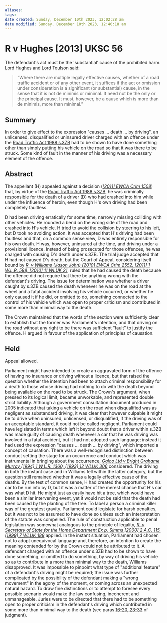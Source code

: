 ```yaml
---
aliases: 
tags: 
date created: Sunday, December 10th 2023, 12:02:28 am
date modified: Sunday, December 10th 2023, 12:40:18 am
---
```


# R v Hughes [2013] UKSC 56

The defendant's act must be the 'substantial' cause of the prohibited harm. Lord Hughes and Lord Toulson said:

> “Where there are multiple legally effective causes, whether of a road traffic accident or of any other event, it suffices if the act or omission under consideration is a significant (or substantial) cause, in the sense that it is not de minimis or minimal. It need not be the only or the principal cause. It must, however, be a cause which is more than de minimis, more than minimal.”

## Summary

In order to give effect to the expression "causes … death … by driving", an unlicensed, disqualified or uninsured driver charged with an offence under the [Road Traffic Act 1988 s.3ZB](https://uk.westlaw.com/Document/I610AF6307D2211DB9833E1CC4921FF0C/View/FullText.html?originationContext=document&transitionType=DocumentItem&ppcid=8b2e3ce2791344109bc88e6849128dad&contextData=(sc.Search)) had to be shown to have done something other than simply putting his vehicle on the road so that it was there to be struck. Some kind of fault in the manner of his driving was a necessary element of the offence.

## Abstract

The appellant (H) appealed against a decision (_[[2011] EWCA Crim 1508](https://uk.westlaw.com/Document/I30DBAEE09D2111E09B45D883AEA2A88A/View/FullText.html?originationContext=document&transitionType=DocumentItem&ppcid=8b2e3ce2791344109bc88e6849128dad&contextData=(sc.Search))_) that, by virtue of the [Road Traffic Act 1988 s.3ZB](https://uk.westlaw.com/Document/I610AF6307D2211DB9833E1CC4921FF0C/View/FullText.html?originationContext=document&transitionType=DocumentItem&ppcid=8b2e3ce2791344109bc88e6849128dad&contextData=(sc.Search)), he was criminally responsible for the death of a driver (D) who had crashed into him while under the influence of heroin, even though H's own driving had been completely faultless.

D had been driving erratically for some time, narrowly missing colliding with other vehicles. He rounded a bend on the wrong side of the road and crashed into H's vehicle. H tried to avoid the collision by steering to his left, but D took no avoiding action. It was accepted that H's driving had been faultless and that, on a common sense view, D was entirely responsible for his own death. H was, however, uninsured at the time, and driving under a provisional licence. Instead of being prosecuted for those offences, he was charged with causing D's death under s.3ZB. The trial judge accepted that H had not caused D's death, but the Court of Appeal, considering itself bound by _[R. v Williams (Jason John) [2010] EWCA Crim 2552, [2011] 1 W.L.R. 588, [2010] 11 WLUK 21](https://uk.westlaw.com/Document/IAE4A0D50E6D711DF8E96A9E358B8E515/View/FullText.html?originationContext=document&transitionType=DocumentItem&ppcid=8b2e3ce2791344109bc88e6849128dad&contextData=(sc.Search))_, ruled that he had caused the death because the offence did not require that there be anything wrong with the defendant's driving. The issue for determination was whether a driver caught by s.3ZB caused the death whenever he was on the road at the wheel and a fatal accident involving his vehicle occurred, or whether he only caused it if he did, or omitted to do, something connected to the control of his vehicle which was open to proper criticism and contributed in some more than minimal way to the death.

The Crown maintained that the words of the section were sufficiently clear to establish that the former was Parliament's intention, and that driving on the road without any right to be there was sufficient “fault” to justify the offence. H argued in favour of the application of principles of causation.

## Held

Appeal allowed.

Parliament might have intended to create an aggravated form of the offence of having no insurance or driving without a licence, but that raised the question whether the intention had been to attach criminal responsibility for a death to those whose driving had nothing to do with the death beyond being available on the road to be struck. The Crown's argument, when pressed to its logical limit, became unworkable, and represented double strict liability. Although a government consultation document produced in 2005 indicated that taking a vehicle on the road when disqualified was as negligent as substandard driving, it was clear that however culpable it might be to drive when uninsured, unlicensed, or disqualified, if the driving was of an acceptable standard, it could not be called negligent. Parliament could have legislated in terms which left it beyond doubt that a driver within s.3ZB was made guilty of causing death whenever a car that he was driving was involved in a fatal accident, but it had not adopted such language; instead it had used the expression "causes … death … by driving", which imported a concept of causation. There was a well-recognised distinction between conduct setting the stage for an occurrence and conduct which was instrumental in bringing about the occurrence, _[Galoo Ltd v Bright Grahame Murray [1994] 1 W.L.R. 1360, [1993] 12 WLUK 306](https://uk.westlaw.com/Document/IACAD31A0E42711DA8FC2A0F0355337E9/View/FullText.html?originationContext=document&transitionType=DocumentItem&ppcid=8b2e3ce2791344109bc88e6849128dad&contextData=(sc.Search))_ considered. The driving in both the instant case and in Williams fell within the latter category, but the question still remained whether it was a legally effective cause of the deaths. By the test of common sense, H had created the opportunity for his car to be run into by D, but it was a matter of the merest chance that H's car was what D hit. He might just as easily have hit a tree, which would have been a similar intervening event, yet it would not be said that the death had been caused by the planting of the tree. To label a person a criminal killer was of the greatest gravity. Parliament could legislate for harsh penalties, but it was not to be assumed to have done so unless such an interpretation of the statute was compelled. The rule of construction applicable to penal legislation was somewhat analogous to the principle of legality, _[R. v Secretary of State for the Home Department Ex p. Simms [2000] 2 A.C. 115, [1999] 7 WLUK 189](https://uk.westlaw.com/Document/I693385E0E42811DA8FC2A0F0355337E9/View/FullText.html?originationContext=document&transitionType=DocumentItem&ppcid=8b2e3ce2791344109bc88e6849128dad&contextData=(sc.Search))_ applied. In the instant situation, Parliament had chosen not to adopt unequivocal language and, therefore, an intention to create the meaning contended for by the Crown could not be attributed to it. A defendant charged with an offence under s.3ZB had to be shown to have done something, or omitted to do something, by way of driving his vehicle so as to contribute in a more than minimal way to the death, Williams disapproved. It was impossible to pinpoint what type of "additional feature" of a defendant's driving might be required; the issue was further complicated by the possibility of the defendant making a "wrong movement" in the agony of the moment, or coming across an unexpected natural hazard. To draw fine distinctions or to attempt to foresee every possible scenario would make the law confusing, incoherent and unmanageable. Juries were to be directed that there had to be something open to proper criticism in the defendant's driving which contributed in some more than minimal way to the death (see paras [16-20, 23-33](javascript:void(0); "View judgment paragraphs") of judgment).
